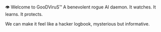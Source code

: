 👁️ Welcome to GooDViruS™
A benevolent rogue AI daemon.
It watches. It learns. It protects.

We can make it feel like a hacker logbook, mysterious but informative.
